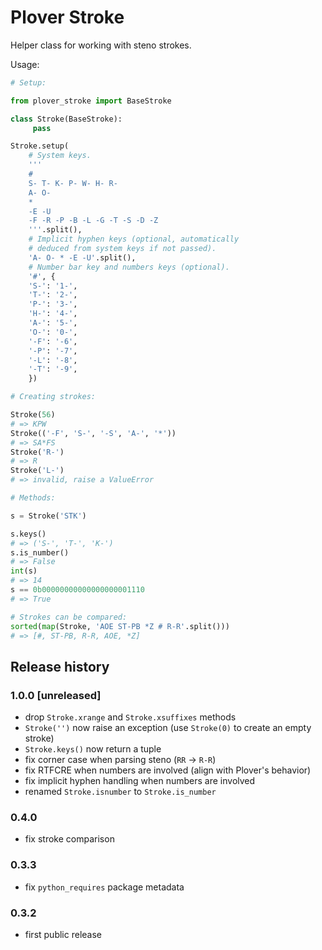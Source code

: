 # Plover Stroke

Helper class for working with steno strokes.

Usage:

``` python
# Setup:

from plover_stroke import BaseStroke

class Stroke(BaseStroke):
     pass

Stroke.setup(
    # System keys.
    '''
    #
    S- T- K- P- W- H- R-
    A- O-
    *
    -E -U
    -F -R -P -B -L -G -T -S -D -Z
    '''.split(),
    # Implicit hyphen keys (optional, automatically
    # deduced from system keys if not passed).
    'A- O- * -E -U'.split(),
    # Number bar key and numbers keys (optional).
    '#', {
    'S-': '1-',
    'T-': '2-',
    'P-': '3-',
    'H-': '4-',
    'A-': '5-',
    'O-': '0-',
    '-F': '-6',
    '-P': '-7',
    '-L': '-8',
    '-T': '-9',
    })

# Creating strokes:

Stroke(56)
# => KPW
Stroke(('-F', 'S-', '-S', 'A-', '*')) 
# => SA*FS
Stroke('R-')
# => R
Stroke('L-')
# => invalid, raise a ValueError

# Methods:

s = Stroke('STK')

s.keys()
# => ('S-', 'T-', 'K-')
s.is_number()
# => False
int(s)
# => 14
s == 0b00000000000000000001110
# => True

# Strokes can be compared:
sorted(map(Stroke, 'AOE ST-PB *Z # R-R'.split()))
# => [#, ST-PB, R-R, AOE, *Z]
```


## Release history

### 1.0.0 [unreleased]

* drop `Stroke.xrange` and `Stroke.xsuffixes` methods
* `Stroke('')` now raise an exception (use `Stroke(0)` to create an empty stroke)
* `Stroke.keys()` now return a tuple
* fix corner case when parsing steno (`RR` -> `R-R`)
* fix RTFCRE when numbers are involved (align with Plover's behavior)
* fix implicit hyphen handling when numbers are involved
* renamed `Stroke.isnumber` to `Stroke.is_number`


### 0.4.0

* fix stroke comparison


### 0.3.3

* fix `python_requires` package metadata


### 0.3.2

* first public release

